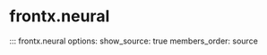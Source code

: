 # frontx.neural

::: frontx.neural
    options:
      show_source: true
      members_order: source
